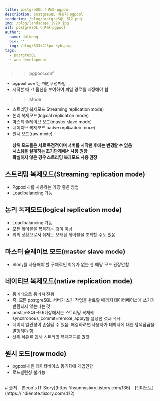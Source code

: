 ```yaml
---
title: postgreSQL 이중화-pgpool
description: postgreSQL 이중화-pgpool
renderimg: /blog/postgreSQL_512.png
img: /blog/landscape_1920.jpg
alt: postgreSQL 이중화-pgpool
author:
  name: Hulkong
  bio: ''
  img: /blog/333x213px-kyh.png
tags:
  - postgreSQL
  - web development
---
```


> > pgpool.conf

- pgpool.conf는 메인구성파일
- 시작할 때 -f 옵션을 부여하여 파일 경로를 지정해야 함

> > Mode

- 스트리밍 복제모드(Streaming replication mode)
- 논리 복제모드(logical replication mode)
- 마스터 슬레이브 모드(master slave mode)
- 네이티브 복제모드(native replication mode)
- 원시 모드(raw mode)  
  <br/>
  **상위 모드들은 서로 독점적이며 서버를 시작한 후에는 변경할 수 없음**  
  **시스템을 설계하는 초기단계에서 사용 권장**  
  **확실하지 않은 경우 스트리밍 복제모드 사용 권장**

## 스트리밍 복제모드(Streaming replication mode)

- Pgpool-ll를 사용하는 가장 좋은 방법
- Load balancing 가능

## 논리 복제모드(logical replication mode)

- Load balancing 가능
- 모든 테이블을 복제하는 것이 아님
- 위의 상황으로서 유저는 오래된 테이블을 조회할 수도 있음

## 마스터 슬레이브 모드(master slave mode)

- Slony를 사용해야 할 구체적인 이유가 없는 한 해당 모드 권장안함

## 네이티브 복제모드(native replication mode)

- 동기식으로 동기화 진행
- 즉, 모든 postgreSQL 서버가 쓰기 작업을 완료할 때까지 데이터베이스에 쓰기가 반환되지 않는다는 것
- postgreSQL-9.6이상에서는 스트리밍 복제에 synchronous_commit=remote_apply를 설정한 것과 유사
- 데이터 일관성이 손실될 수 있음. 해결하려면 사용자가 데이터에 대한 탐색잠금을 발행해야 함
- 상위 이유로 인해 스트리밍 복제모드를 권장

## 원시 모드(row mode)

- pgpool-ll은 데이터베이스 동기화에 개입안함
- 로드밸런싱 불가능

<br/>
# 출처
- [Seon's IT Story](https://hsunnystory.tistory.com/136)
- [인디노트](https://indienote.tistory.com/422)
